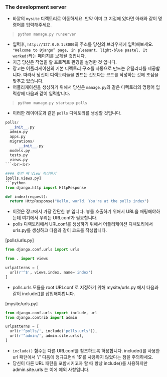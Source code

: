 ### The development server
- 바깥의 `mysite` 디렉토리로 이동하세요. 만약 이미 그 지점에 있다면 아래와 같이 명령어를 입력해주세요.<br>
> `python manage.py runserver`

- 입력후, `http://127.0.0.1:8000`의 주소를 당신의 브라우저에 입력해보세요. `"Welcome to Django” page, in pleasant, light-blue pastel. It worked!`라는 페이지를 보게될 것입니다.
- 지금 당신은 작업을 할 프로젝트 환경을 설정한 것 입니다.  
- 장고는 어플리케이션의 기본 디렉토리 구조를 자동으로 만드는 유틸리티를 제공합니다. 따라서 당신이 디렉토리들을 만드는 것보다는 코드를 작성하는 것에 초점을 맞추고 있습니다.
- 어플리케이션을 생성하기 위해서 당신은 `manage.py`와 같은 디렉토리의 명령어 입력창에 다음과 같이 입력합니다.<br>

> `python manage.py startapp polls`

- 이러한 레이아웃과 같은 `polls` 디렉토리를 생성할 것입니다.
```python
polls/
  __init__.py
  admin.py
  apps.py
  migrations/
      __init__.py
  models.py
  tests.py
  views.py
```<br><br>

#### 첫번 째 View 작성하기
[polls.views.py]
```python
from django.http import HttpResponse

def index(request):
  return HttpResponse("Hello, world. You're at the polls index")
```
- 이것은 장고에서 가장 간단한 뷰 입니다. 뷰를 호출하기 위해서 URL을 매핑해야하는데 여기에서 우리는 URLconf가 필요합니다.
- polls 디렉토리에서 URLconf를 생성하기 위해서 어플리케이션 디렉토리에서 urls.py를 생성하고 다음과 같이 코드를 작성합니다.

[polls/urls.py]
```python
from django.conf.urls import urls

from . import views

urlpatterns = [
  url(r'^$', views.index, name='index')
]
```
- polls.urls 모듈을 root URLconf 로 지정하기 위해 mysite/urls.py 에서 다음과 같이 include()를 삽입해야합니다.

[mysite/urls.py]
```python
from django.conf.urls import include, url
from django.contrib import admin

urlpatterns = [
  url(r'^polls/', include('polls.urls')),
  url(r'^admin/', admin.site.urls),
]
```
- `include()` 함수는 다른 URLconf를 참조하도록 허용합니다. include()를 사용한 url 패턴에서 '/' 다음에 정규표현식 '$'를 사용하지 않았다는 점을 주의하세요.
- 당신이 다른 URL 패턴을 포함시키고자 할 때 항상 include()를 사용하지만 admin.site.urls 는 이에 예외 사항입니다.
